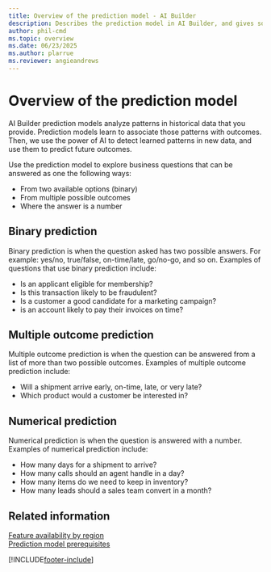 ```yaml
---
title: Overview of the prediction model - AI Builder
description: Describes the prediction model in AI Builder, and gives some examples of how you might use it.
author: phil-cmd
ms.topic: overview
ms.date: 06/23/2025
ms.author: plarrue
ms.reviewer: angieandrews
---
```


# Overview of the prediction model

AI Builder prediction models analyze patterns in historical data that you provide. Prediction models learn to associate those patterns with outcomes. Then, we use the power of AI to detect learned patterns in new data, and use them to predict future outcomes.

Use the prediction model to explore business questions that can be answered as one the following ways:

- From two available options (binary)
- From multiple possible outcomes
- Where the answer is a number

## Binary prediction

Binary prediction is when the question asked has two possible answers. For example: yes/no, true/false, on-time/late, go/no-go, and so on. Examples of questions that use binary prediction include:

- Is an applicant eligible for membership?
- Is this transaction likely to be fraudulent?
- Is a customer a good candidate for a marketing campaign?
- is an account likely to pay their invoices on time?

## Multiple outcome prediction

Multiple outcome prediction is when the question can be answered from a list of more than two possible outcomes. Examples of multiple outcome prediction include:

- Will a shipment arrive early, on-time, late, or very late?
- Which product would a customer be interested in?

## Numerical prediction

Numerical prediction is when the question is answered with a number. Examples of numerical prediction include:

- How many days for a shipment to arrive?
- How many calls should an agent handle in a day?
- How many items do we need to keep in inventory?
- How many leads should a sales team convert in a month?

## Related information

[Feature availability by region](availability-region.md)  
[Prediction model prerequisites](prediction-prereq.md)


[!INCLUDE[footer-include](includes/footer-banner.md)]
